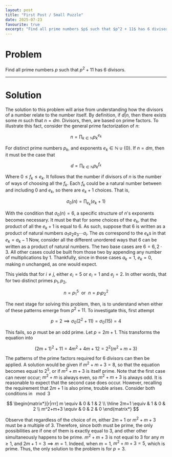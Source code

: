 ```yaml
---
layout: post
title: "First Post / Small Puzzle"
date: 2025-07-23
favourite: true
excerpt: "Find all prime numbers $p$ such that $p^2 + 11$ has 6 divisors"
---
```


# Problem


Find all prime numbers $p$ such that $p^2 + 11$ has 6 divisors.

---

# Solution
The solution to this problem will arise from understanding how the divisors of a number relate to the number itself. By definition, if $d | n$, then there exists some $m$ such that $n = dm$. Divisors, then, are based on prime factors. To illustrate this fact, consider the general prime factorization of $n$:

$$n = \prod_{k \in \mathbb{N}}{p_k^{e_k}}$$

For distinct prime numbers $p_k$, and exponents $e_k \in \mathbb{N} \cup \{ 0 \}$. If $n = dm$, then it must be the case that

$$d = \prod_{k \in \mathbb{N}}{p_k^{f_k}}$$

Where $0 \leq f_k \leq e_k$. It follows that the number if divisors of $n$ is the number of ways of choosing all the $f_k$. Each $f_k$ could be a natural number between and including $0$ and $e_k$, so there are $e_k + 1$ choices. That is,

$$\sigma_0(n) = \prod_{e_k}{(e_k + 1)}$$

With the condition that $\sigma_0(n) = 6$, a specific structure of $n$'s exponents becomes necessary. It must be that for some choices of the $e_k$, that the product of all the $e_k + 1$ is equal to 6. As such, suppose that 6 is written as a product of natural numbers $a_1a_2a_3 \cdots a_l$. The $a$s correspond to the $e_k$s in that $e_k = a_k - 1$ Now, consider all the different unordered ways that 6 can be written as a product of natural numbers. The two base cases are $6 = 6, 2 \cdot 3$. All other cases could be built from those two by appending any number of multiplications by $1$. Thankfully, since in those cases $a_k = 1$, $e_k = 0$, making $n$ unchanged, as one would expect. 

This yields that for $i \neq j$, either $e_i = 5$ or $e_i = 1$ and $e_j = 2$. In other words, that for two distinct primes $p_1,p_2$, 

$$ n = p_1^5\ \text{ or }\ n = p_1p_2^2$$

The next stage for solving this problem, then, is to understand when either of these patterns emerge from $p^2 + 11$. To investigate this, first attempt 

$$ p = 2 \implies \sigma_0(2^2 + 11) = \sigma_0(15) = 4$$

This fails, so $p$ must be an odd prime. Let $p = 2m + 1$. This transforms the equation into

$$ (2m + 1)^2 + 11 = 4m^2 + 4m + 12 = 2^2(m^2 + m + 3)$$

The patterns of the prime factors required for 6 divisors can then be applied. A solution would be given if $m^2 + m + 3 = 8$, so that the equation becomes equal to $2^5$, or if $m^2 + m + 3$ is itself prime. Note that the first case can never occur; $m^2 + m$ is always even, so $m^2 + m + 3$ is always odd. It is reasonable to expect that the second case does occur. However, recalling the requirement that $2m + 1$ is also prime, trouble arises. Consider both conditions in $\mod 3$

$$
\begin{matrix*}[r|rrr]
m \equiv       & 0 & 1 & 2  \\
\hline
2m+1 \equiv    & 1 & 0 & 2  \\
m^2+m+3 \equiv & 0 & 2 & 0
\end{matrix*}
$$

Observe that regardless of the choice of $m$, either $2m+1$ or $m^2 + m + 3$ must be a multiple of 3. Therefore, since both must be prime, the only possibilities are if one of them is exactly equal to 3, and other other simultaneously happens to be prime. $m^2 + m + 3$ is not equal to 3 for any $m \geq 1$, and $2m+1 = 3 \implies m = 1$. Indeed, when $m = 1$, $m^2 + m + 3 = 5$, which is prime. Thus, the only solution to the problem is for $p = 3$.  
